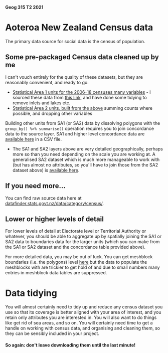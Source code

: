 **Geog 315 T2 2021**

# Aoteroa New Zealand Census data
The primary data source for social data is the census of population.

## Some pre-packaged Census data cleaned up by me
I can't vouch entirely for the quality of these datasets, but they are reasonably convenient, and ready to go:
+ [Statistical Area 1 units for the 2006-18 censuses many variables](datasets/sa1.gpkg.zip?raw=true) - I sourced these data from [this link](https://datafinder.stats.govt.nz/data/category/census/2018/sa1-dataset/sa1/), and have done some tidying to remove inlets and lakes etc.
+ [Statistical Area 2 units, built from the above](datasets/sa2.gpkg.zip?raw=true) summing counts where possible, and dropping other variables

Building other units from SA1 (or SA2) data by dissolving polygons with the `group_by() %>% summarise()` operation requires you to join concordance data to the source layer. SA1 and higher level concordance data are [available here](datasets/sa1_concordance.zip?raw=true) in a CSV file.

+ The SA1 and SA2 layers above are very detailed geographically, perhaps more so than you need depending on the scale you are working at. A generalised SA2 dataset which is much more manageable to work with (but has almost no attributes, so you'll have to join those from the SA2 dataset above) is [available here](datasets/sa2-generalised.gpkg?raw=true).

## If you need more...
You can find raw source data here at [datafinder.stats.govt.nz/data/category/census/](https://datafinder.stats.govt.nz/data/category/census/).

## Lower or higher levels of detail
For lower levels of detail at Electorate level or Territorial Authority or whatever, you should be able to aggregate up by spatially joining the SA1 or SA2 data to boundaries data for the larger units (which you can make from the SA1 or SA2 dataset and the concordance table provided above).

For more detailed data, you may be out of luck. You can get meshblock boundaries (i.e. the polygons) level [here](https://datafinder.stats.govt.nz/layer/92197-meshblock-2018-generalised/) but the data to populate the meshblocks with are trickier to get hold of and due to small numbers many entries in meshblock data tables are suppressed.

# Data tidying
You will almost certainly need to tidy up and reduce any census dataset you use so that its coverage is better aligned with your area of interest, and you retain only attributes you are interested in. You will also want to do things like get rid of sea areas, and so on. You will certainly need time to get a handle on working with census data, and organising and cleaning them, so they can be sensibly included in your project.

#### So again: **don't leave downloading them until the last minute!**
